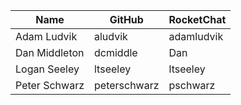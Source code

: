 | Name | GitHub | RocketChat |
| --- | --- | --- |
| Adam Ludvik | aludvik | adamludvik |
| Dan Middleton | dcmiddle | Dan |
| Logan Seeley | ltseeley | ltseeley |
| Peter Schwarz | peterschwarz | pschwarz |
